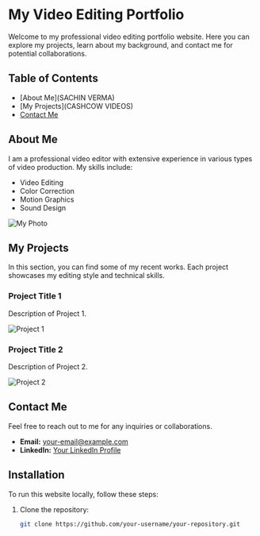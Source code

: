 # My Video Editing Portfolio

Welcome to my professional video editing portfolio website. Here you can explore my projects, learn about my background, and contact me for potential collaborations.

## Table of Contents

- [About Me](SACHIN VERMA)
- [My Projects](CASHCOW VIDEOS)
- [Contact Me](8103523875)

## About Me

I am a professional video editor with extensive experience in various types of video production. My skills include:

- Video Editing
- Color Correction
- Motion Graphics
- Sound Design

![My Photo](https://www.instagram.com/p/CVGPNLJBx46/?utm_source=ig_web_copy_link&igsh=MzRlODBiNWFlZA==)

## My Projects

In this section, you can find some of my recent works. Each project showcases my editing style and technical skills.

### Project Title 1

Description of Project 1.

![Project 1](path/to/project1-thumbnail.jpg)

### Project Title 2

Description of Project 2.

![Project 2](path/to/project2-thumbnail.jpg)

<!-- Add more projects as needed -->

## Contact Me

Feel free to reach out to me for any inquiries or collaborations.

- **Email:** [your-email@example.com](onebrainfilms@gmail.com)
- **LinkedIn:** [Your LinkedIn Profile](https://www.linkedin.com/in/your-profile)

## Installation

To run this website locally, follow these steps:

1. Clone the repository:
   ```sh
   git clone https://github.com/your-username/your-repository.git

